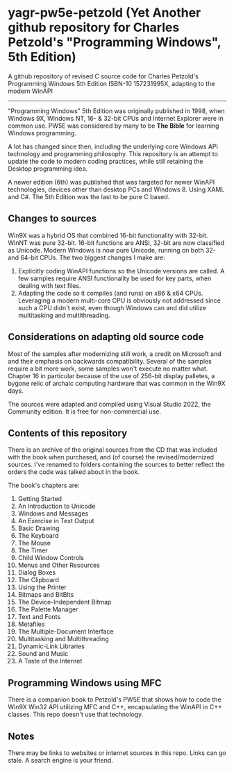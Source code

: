 # yagr-pw5e-petzold (Yet Another github repository for Charles Petzold's "Programming Windows", 5th Edition)
A github repository of revised C source code for Charles Petzold's Programming Windows 5th Edition ISBN-10 157231995X, adapting to the modern WinAPI

----------------------------------------------------------------------------

"Programming Windows" 5th Edition was originally published in 1998, when Windows 9X, Windows NT, 16- & 32-bit CPUs and Internet Explorer were in common use.  PW5E was considered by many to be **The Bible** for learning Windows programming.

A lot has changed since then, including the underlying core Windows API technology and programming philosophy.  This repository is an attempt to update the code to modern coding practices, while still retaining the Desktop programming idea.

A newer edition (6th) was published that was targeted for newer WinAPI technologies, devices other than desktop PCs and Windows 8.  Using XAML and C#.  The 5th Edition was the last to be pure C based.

## Changes to sources
Win9X was a hybrid OS that combined 16-bit functionality with 32-bit.  WinNT was pure 32-bit.  16-bit functions are ANSI, 32-bit are now classified as Unicode.  Modern Windows is now pure Unicode, running on both 32- and 64-bit CPUs.  The two biggest changes I make are:

1. Explicitly coding WinAPI functions so the Unicode versions are called.  A few samples require ANSI functionality be used for key parts, when dealing with text files.
2. Adapting the code so it compiles (and runs) on x86 & x64 CPUs.  Leveraging a modern multi-core CPU is obviously not addressed since such a CPU didn't exist, even though Windows can and did utilize multitasking and multithreading.

## Considerations on adapting old source code
Most of the samples after modernizing still work, a credit on Microsoft and and their emphasis on backwards compatibility.  Several of the samples require a bit more work, some samples won't execute no matter what.  Chapter 16 in particular because of the use of 256-bit display palletes, a bygone relic of archaic computing hardware that was common in the Win9X days.

The sources were adapted and compiled using Visual Studio 2022, the Community edition.  It is free for non-commercial use.

## Contents of this repository
There is an archive of the original sources from the CD that was included with the book when purchased, and (of course) the revised/modernized sources.  I've renamed to folders containing the sources to better reflect the orders the code was talked about in the book.

The book's chapters are:
1.  Getting Started
2.  An Introduction to Unicode
3.  Windows and Messages
4.  An Exercise in Text Output
5.  Basic Drawing
6.  The Keyboard
7.  The Mouse
8.  The Timer
9.  Child Window Controls
10. Menus and Other Resources
11. Dialog Boxes
12. The Clipboard
13. Using the Printer
14. Bitmaps and BitBlts
15. The Device-Independent Bitmap
16. The Palette Manager
17. Text and Fonts
18. Metafiles
19. The Multiple-Document Interface
20. Multitasking and Multithreading
21. Dynamic-Link Libraries
22. Sound and Music
23. A Taste of the Internet

## Programming Windows using MFC
There is a companion book to Petzold's PW5E that shows how to code the Win9X Win32 API utilizing MFC and C++, encapsulating the WinAPI in C++ classes.  This repo doesn't use that technology.

## Notes
There may be links to websites or internet sources in this repo. Links can  go stale. A search engine is your friend.
